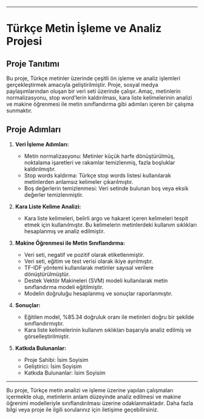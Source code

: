 

---

# Türkçe Metin İşleme ve Analiz Projesi

## Proje Tanıtımı

Bu proje, Türkçe metinler üzerinde çeşitli ön işleme ve analiz işlemleri gerçekleştirmek amacıyla geliştirilmiştir. Proje, sosyal medya paylaşımlarından oluşan bir veri seti üzerinde çalışır. Amaç, metinlerin normalizasyonu, stop word'lerin kaldırılması, kara liste kelimelerinin analizi ve makine öğrenmesi ile metin sınıflandırma gibi adımları içeren bir çalışma sunmaktır.

## Proje Adımları

1. **Veri İşleme Adımları:**
   - Metin normalizasyonu: Metinler küçük harfe dönüştürülmüş, noktalama işaretleri ve rakamlar temizlenmiş, fazla boşluklar kaldırılmıştır.
   - Stop words kaldırma: Türkçe stop words listesi kullanılarak metinlerden anlamsız kelimeler çıkarılmıştır.
   - Boş değerlerin temizlenmesi: Veri setinde bulunan boş veya eksik değerler temizlenmiştir.

2. **Kara Liste Kelime Analizi:**
   - Kara liste kelimeleri, belirli argo ve hakaret içeren kelimeleri tespit etmek için kullanılmıştır. Bu kelimelerin metinlerdeki kullanım sıklıkları hesaplanmış ve analiz edilmiştir.

3. **Makine Öğrenmesi ile Metin Sınıflandırma:**
   - Veri seti, negatif ve pozitif olarak etiketlenmiştir.
   - Veri seti, eğitim ve test verisi olarak ikiye ayrılmıştır.
   - TF-IDF yöntemi kullanılarak metinler sayısal verilere dönüştürülmüştür.
   - Destek Vektör Makineleri (SVM) modeli kullanılarak metin sınıflandırma modeli eğitilmiştir.
   - Modelin doğruluğu hesaplanmış ve sonuçlar raporlanmıştır.

4. **Sonuçlar:**
   - Eğitilen model, %85.34 doğruluk oranı ile metinleri doğru bir şekilde sınıflandırmıştır.
   - Kara liste kelimelerinin kullanım sıklıkları başarıyla analiz edilmiş ve görselleştirilmiştir.

5. **Katkıda Bulunanlar:**
   - Proje Sahibi: İsim Soyisim
   - Geliştirici: İsim Soyisim
   - Katkıda Bulunanlar: İsim Soyisim

---

Bu proje, Türkçe metin analizi ve işleme üzerine yapılan çalışmaları içermekte olup, metinlerin anlam düzeyinde analiz edilmesi ve makine öğrenimi modelleriyle sınıflandırılması üzerine odaklanmaktadır. Daha fazla bilgi veya proje ile ilgili sorularınız için iletişime geçebilirsiniz.
